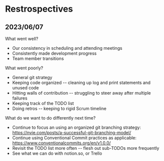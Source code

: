 # Restrospectives

## 2023/06/07

What went well?
* Our consistency in scheduling and attending meetings
* Consistently made development progress
* Team member transitions

What went poorly?
* General git strategy
* Keeping code organized -- cleaning up log and print statements and unused code
* Hitting walls of contribution -- struggling to steer away after multiple failures
* Keeping track of the TODO list
* Doing retros -- keeping to rigid Scrum timeline

What do we want to do differently next time?
* Continue to focus an using an organized git branching strategy: https://nvie.com/posts/a-successful-git-branching-model/
* Continue using Conventional Commit practices as applicable: https://www.conventionalcommits.org/en/v1.0.0/
* Revisit the TODO list more often -- flesh out sub-TODOs more frequently
* See what we can do with notion.so, or Trello